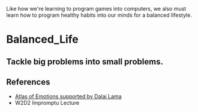 Like how we're learning to program games into computers, we also must learn how to program healthy habits into our minds for a balanced lifestyle.

# Balanced_Life 
## Tackle big problems into small problems.

## References
* [Atlas of Emotions supported by Dalai Lama][emotions]
* W2D2 Impromptu Lecture

[emotions]: http://atlasofemotions.org/#introduction/
